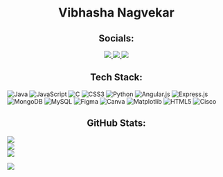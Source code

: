 <h1 align="center">Vibhasha Nagvekar</h1>

<h2 align="center">Socials:</h2>
<p align="center">
  <a href="https://linkedin.com/in/vibhasha-nagvekar-466683284">
    <img src="https://img.shields.io/badge/LinkedIn-%230077B5.svg?logo=linkedin&logoColor=white" />
  </a>
  <a href="mailto:nagvekarvibha04@gmail.com">
    <img src="https://img.shields.io/badge/Email-D14836?logo=gmail&logoColor=white" />
  </a>
  <a href="https://your-resume-link.com">
    <img src="https://img.shields.io/badge/Resume-4285F4?style=for-the-badge&logo=googledrive&logoColor=white" />
  </a>
</p>


<h2 align="center">Tech Stack:</h2>

![Java](https://img.shields.io/badge/java-%23ED8B00.svg?style=for-the-badge&logo=openjdk&logoColor=white) 
![JavaScript](https://img.shields.io/badge/javascript-%23323330.svg?style=for-the-badge&logo=javascript&logoColor=%23F7DF1E) 
![C](https://img.shields.io/badge/c-%2300599C.svg?style=for-the-badge&logo=c&logoColor=white) 
![CSS3](https://img.shields.io/badge/css3-%231572B6.svg?style=for-the-badge&logo=css3&logoColor=white) 
![Python](https://img.shields.io/badge/python-3670A0?style=for-the-badge&logo=python&logoColor=ffdd54) 
![Angular.js](https://img.shields.io/badge/angular.js-%23E23237.svg?style=for-the-badge&logo=angularjs&logoColor=white) 
![Express.js](https://img.shields.io/badge/express.js-%23404d59.svg?style=for-the-badge&logo=express&logoColor=%2361DAFB) 
![MongoDB](https://img.shields.io/badge/MongoDB-%234ea94b.svg?style=for-the-badge&logo=mongodb&logoColor=white) 
![MySQL](https://img.shields.io/badge/mysql-4479A1.svg?style=for-the-badge&logo=mysql&logoColor=white) 
![Figma](https://img.shields.io/badge/figma-%23F24E1E.svg?style=for-the-badge&logo=figma&logoColor=white) 
![Canva](https://img.shields.io/badge/Canva-%2300C4CC.svg?style=for-the-badge&logo=Canva&logoColor=white) 
![Matplotlib](https://img.shields.io/badge/Matplotlib-%23ffffff.svg?style=for-the-badge&logo=Matplotlib&logoColor=black) 
![HTML5](https://img.shields.io/badge/html5-%23E34F26.svg?style=for-the-badge&logo=html5&logoColor=white) 
![Cisco](https://img.shields.io/badge/cisco-%23049fd9.svg?style=for-the-badge&logo=cisco&logoColor=black)

<h2 align="center">GitHub Stats:</h2>

![](https://github-readme-stats.vercel.app/api?username=Vibhasha-5&theme=dark&hide_border=false&include_all_commits=false&count_private=false)<br/>
![](https://nirzak-streak-stats.vercel.app/?user=Vibhasha-5&theme=dark&hide_border=false)<br/>
![](https://github-readme-stats.vercel.app/api/top-langs/?username=Vibhasha-5&theme=dark&hide_border=false&include_all_commits=false&count_private=false&layout=compact)


![](https://github-profile-trophy.vercel.app/?username=Vibhasha-5&theme=radical&no-frame=false&no-bg=true&margin-w=4)

<!-- Proudly created with GPRM ( https://gprm.itsvg.in ) -->
